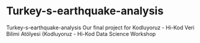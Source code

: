 # Turkey-s-earthquake-analysis
Turkey-s-earthquake-analysis Our final project for Kodluyoruz - Hi-Kod Veri Bilimi Atölyesi (Kodluyoruz - Hi-Kod Data Science Workshop
